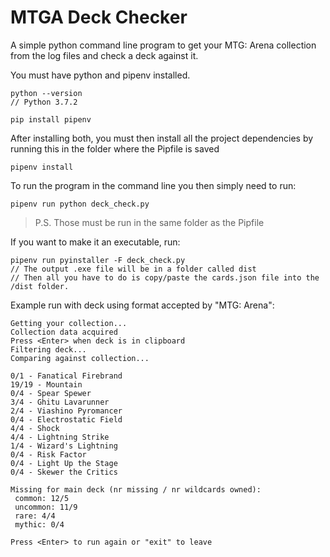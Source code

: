 # MTGA Deck Checker

A simple python command line program to get your MTG: Arena collection from the log files and check a deck against it.

You must have python and pipenv installed.

```
python --version
// Python 3.7.2
```

```
pip install pipenv
```

After installing both, you must then install all the project dependencies by running this in the folder where the Pipfile is saved

```
pipenv install
```

To run the program in the command line you then simply need to run:

```
pipenv run python deck_check.py
```

> P.S. Those must be run in the same folder as the Pipfile

If you want to make it an executable, run:

```
pipenv run pyinstaller -F deck_check.py
// The output .exe file will be in a folder called dist
// Then all you have to do is copy/paste the cards.json file into the /dist folder. 
```


Example run with deck using format accepted by "MTG: Arena":

```
Getting your collection...
Collection data acquired
Press <Enter> when deck is in clipboard
Filtering deck...
Comparing against collection...

0/1 - Fanatical Firebrand
19/19 - Mountain
0/4 - Spear Spewer
3/4 - Ghitu Lavarunner
2/4 - Viashino Pyromancer
0/4 - Electrostatic Field
4/4 - Shock
4/4 - Lightning Strike
1/4 - Wizard's Lightning
0/4 - Risk Factor
0/4 - Light Up the Stage
0/4 - Skewer the Critics

Missing for main deck (nr missing / nr wildcards owned):
 common: 12/5
 uncommon: 11/9
 rare: 4/4
 mythic: 0/4

Press <Enter> to run again or "exit" to leave
```
